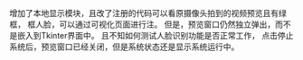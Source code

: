 增加了本地显示模块，且改了注册的代码可以看原摄像头拍到的视频预览且有绿框，
框人脸，可以通过可视化页面进行注。
但是，预览窗口仍然独立弹出，而不是嵌入到Tkinter界面中。
且不知如何测试人脸识别功能是否正常工作，
点击停止系统后，预览窗口已经关闭，但是系统状态还是显示系统运行中。
